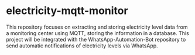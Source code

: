 # electricity-mqtt-monitor
This repository focuses on extracting and storing electricity level data from a monitoring center using MQTT, storing the information in a database. This project will be integrated with the WhatsApp-Automation-Bot repository to send automatic notifications of electricity levels via WhatsApp.
